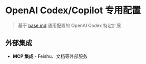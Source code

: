 # OpenAI Codex/Copilot 专用配置

> 基于 [base.md](base.md) 通用配置的 OpenAI Codex 特定扩展

## 外部集成

- **MCP 集成** - Feishu、文档等外部服务
